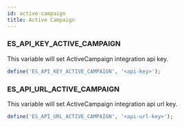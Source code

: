 ```yaml
---
id: active-campaign
title: Active Campaign
---
```


### ES_API_KEY_ACTIVE_CAMPAIGN

This variable will set ActiveCampaign integration api key.

```php
define('ES_API_KEY_ACTIVE_CAMPAIGN', '<api-key>');
```

### ES_API_URL_ACTIVE_CAMPAIGN

This variable will set ActiveCampaign integration api url key.

```php
define('ES_API_URL_ACTIVE_CAMPAIGN', '<api-url-key>');
```


